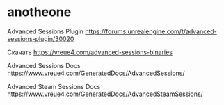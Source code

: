 # anotheone

Advanced Sessions Plugin https://forums.unrealengine.com/t/advanced-sessions-plugin/30020

Скачать  https://vreue4.com/advanced-sessions-binaries

Advanced Sessions Docs https://www.vreue4.com/GeneratedDocs/AdvancedSessions/

Advanced Steam Sessions Docs https://www.vreue4.com/GeneratedDocs/AdvancedSteamSessions/

